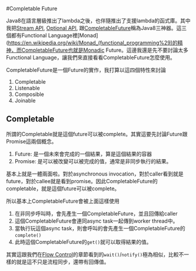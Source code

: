 #Completable Future

Java8在語言層級推出了lambda之後，也伴隨推出了支援lambda的函式庫。其中我把[Stream API](https://docs.oracle.com/javase/8/docs/api/java/util/stream/Stream.html), [Optional API](https://docs.oracle.com/javase/8/docs/api/java/util/Optional.html), 跟[CompletableFuture](https://docs.oracle.com/javase/8/docs/api/java/util/concurrent/CompletableFuture.html)稱為Java8三神器。這三個都有Functional Language裡[Monad](https://en.wikipedia.org/wiki/Monad_(functional_programming%29)的精神，而CompletableFuture也就是Monadic Future。這邊我還是先不要討論太多Functional Language，讓我們來直接看看CompletableFuture怎麼使用。

CompletableFuture是一個Future的實作，我打算以這四個特性來討論

1. Completable
2. Listenable
3. Composible
4. Joinable

## Completable

所謂的Completable就是這個future可以被complete。其實這要先討論Future跟Promise這兩個概念。

1. Future: 是一個未來會完成的一個結果，算是這個結果的容器
2. Promise: 是可以被改變可以被完成的值，通常是非同步執行的結果。

基本上就是一體兩面啦。對於asynchronous invocation，對於caller看到就是future，對於callee就是看到promise。因此CompletableFuture的completable，就是這個future可以被complete。

所以基本上CompletableFuture會被上面這樣使用

1. 在非同步呼叫時，會先產生一個CompletableFuture，並且回傳給caller
2. 這個CompletableFuture會連同async task一起傳到worker thread中。
3. 當執行玩這個async task，則會呼叫的會先產生一個CompletableFuture的`complete()`
4. 此時這個CompletableFuture的`get()`就可以取得結果的值。

其實這跟我們在[Flow Control](flow_control.md)的章節看到的`wait()`/`notify()`極為相似，比較不一樣的就是這不只是流程同步，還帶有回傳值。

